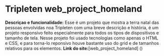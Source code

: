 # Tripleten web_project_homeland
**Descriçao e funcionalidade:** Esse é um projeto que mostra a terra natal das pessoas envolvidas noa Tripleten com uma breve descrição e história, é um projeto responsivo feito  especialmente para todos os tipos de dispositivos e tamanho de tela. Nesse projeto foi usado tecnologias como apenas o HTML e CSS, e para torna-lo reponsivo houve bastante uso do grid e de tamanhos relativos para os elementos.
**Link do site:**[web_project_homeland] ()
